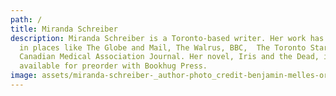 ```yaml
---
path: /
title: Miranda Schreiber
description: Miranda Schreiber is a Toronto-based writer. Her work has appeared
  in places like The Globe and Mail, The Walrus, BBC,  The Toronto Star, and the
  Canadian Medical Association Journal. Her novel, Iris and the Dead, is
  available for preorder with Bookhug Press.
image: assets/miranda-schreiber-_author-photo_credit-benjamin-melles-orrego-.jpeg
---
```

